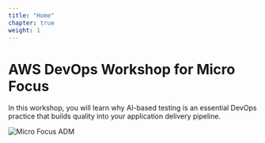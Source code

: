 ```yaml
---
title: "Home"
chapter: true
weight: 1
---
```


# AWS DevOps Workshop for Micro Focus
In this workshop, you will learn why AI-based testing is an essential DevOps practice that builds quality into your application delivery pipeline.

![Micro Focus ADM](/images/home/adm.PNG)